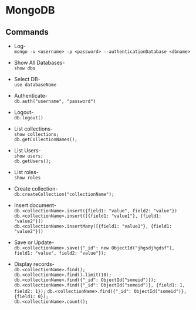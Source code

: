 # MongoDB

## Commands

* Log-  
`mongo -u <username> -p <password> --authenticationDatabase <dbname>`  

* Show All Databases-  
`show dbs`  

* Select DB-  
`use databaseName`  

* Authenticate-  
`db.auth("username", "password")`  

* Logout-  
`db.logout()`  

* List collections-  
`show collections;`  
`db.getCollectionNames();`  

* List Users-  
`show users;`  
`db.getUsers();`  

* List roles-  
`show roles`  

* Create collection-  
`db.createCollection("collectionName");`  

* Insert document-  
`db.<collectionName>.insert({field1: "value", field2: "value"})`  
`db.<collectionName>.insert([{field1: "value1"}, {field1: "value2"}])`  
`db.<collectionName>.insertMany([{field1: "value1"}, {field1: "value2"}])`  

* Save or Update-  
`db.<collectionName>.save({"_id": new ObjectId("jhgsdjhgdsf"), field1: "value", field2: "value"});`  

* Display records-  
`db.<collectionName>.find();`  
`db.<collectionName>.find().limit(10);`  
`db.<collectionName>.find({"_id": ObjectId("someid")});`  
`db.<collectionName>.find({"_id": ObjectId("someid")}, {field1: 1, field2: 1});`
`db.<collectionName>.find({"_id": ObjectId("someid")}, {field1: 0});`  
`db.<collectionName>.count();`
